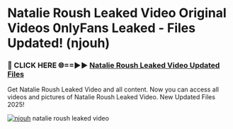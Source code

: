 # Natalie Roush Leaked Video Original Videos 0nlyFans Leaked - Files Updated! (njouh)

<h3>🔴 CLICK HERE 🌐==►► <a href="https://tinyurl.com/4seja8ks" rel="nofollow">Natalie Roush Leaked Video Updated Files</a></h3>

Get Natalie Roush Leaked Video and all content. Now you can access all videos and pictures of Natalie Roush Leaked Video. New Updated Files 2025!

[![njouh](https://i.imgur.com/EWjZXRe.gif)](https://tinyurl.com/4seja8ks)
natalie roush leaked video